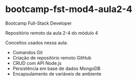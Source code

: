 # bootcamp-fst-mod4-aula2-4
Bootcamp Full-Stack Developer

Repositório remoto da aula 2-4 do módulo 4

Conceitos usados nessa aula:
- Comandos Git
- Criação de repositório remoto GitHub 
- CRUD com API Node.js
- Persistência em base de dados MongoDB
- Encapsulamento de variáveis de ambiente
